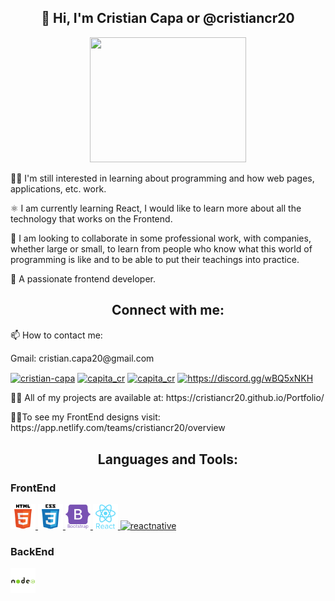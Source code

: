<h2 align="center">👋 Hi, I'm Cristian Capa or @cristiancr20 </h2>

<div align="center">
  <img src="https://static.wixstatic.com/media/669128_ec1c7a78e9694aec8a07c2e48b292ae1~mv2.gif"   height="200" width="250" ></img>
</div>

<p margin="10"> 🧑‍💻 I'm still interested in learning about programming and how web pages, applications, etc. work. </p> 
<p>⚛️ I am currently learning React, I would like to learn more about all the technology that works on the Frontend. </p>
<p>🎒 I am looking to collaborate in some professional work, with companies, whether large or small, to learn from people who know what this world of programming is like and to be able to put their teachings into practice.</p>
<p>💞️ A passionate frontend developer.</p>


<h2 align="center">Connect with me:</h2>
📫 How to contact me:
<p> Gmail: cristian.capa20@gmail.com </p>
<p align="left">
<a href="https://codepen.io/cristian-capa" target="blank"><img align="center" src="https://raw.githubusercontent.com/rahuldkjain/github-profile-readme-generator/master/src/images/icons/Social/codepen.svg" alt="cristian-capa" height="30" width="40" /></a>
<a href="https://instagram.com/capita_cr" target="blank"><img align="center" src="https://raw.githubusercontent.com/rahuldkjain/github-profile-readme-generator/master/src/images/icons/Social/instagram.svg" alt="capita_cr" height="30" width="40" /></a>
<a href="https://tiktok.com/@capitacr.code" target="blank"><img align="center" src="https://w7.pngwing.com/pngs/190/385/png-transparent-tik-tok-thumbnail.png" alt="capita_cr" height="30" width="35" /></a> <a href="https://discord.gg/https://discord.gg/wBQ5xNKH" target="blank"><img align="center" src="https://raw.githubusercontent.com/rahuldkjain/github-profile-readme-generator/master/src/images/icons/Social/discord.svg" alt="https://discord.gg/wBQ5xNKH" height="30" width="40" /></a>
</p>

<p>👨‍💻 All of my projects are available at: https://cristiancr20.github.io/Portfolio/</p>

<p> 🧑‍💻To see my FrontEnd designs visit: https://app.netlify.com/teams/cristiancr20/overview </p>


<h2 align="center">Languages and Tools:</h2>

<h3>FrontEnd</h3>

<p align="left">
  
  <a href="https://www.w3.org/html/" target="_blank" rel="noreferrer"> <img src="https://raw.githubusercontent.com/devicons/devicon/master/icons/html5/html5-original-wordmark.svg" alt="html5" width="40" height="40"/> </a>   <a href="https://www.w3schools.com/css/" target="_blank" rel="noreferrer"> <img src="https://raw.githubusercontent.com/devicons/devicon/master/icons/css3/css3-original-wordmark.svg" alt="css3" width="40" height="40"/> </a>  <a href="https://getbootstrap.com" target="_blank" rel="noreferrer"> <img src="https://raw.githubusercontent.com/devicons/devicon/master/icons/bootstrap/bootstrap-plain-wordmark.svg" alt="bootstrap" width="40" height="40"/> <a href="https://reactjs.org/" target="_blank" rel="noreferrer"> <img src="https://raw.githubusercontent.com/devicons/devicon/master/icons/react/react-original-wordmark.svg" alt="react" width="40" height="40"/> </a>  <a href="https://reactnative.dev/" target="_blank" rel="noreferrer"> <img src="https://reactnative.dev/img/header_logo.svg" alt="reactnative" width="40" height="40"/> </a>
  </p>
  <h3>BackEnd</h3>
  <p>
  </a>   <a href="https://nodejs.org" target="_blank" rel="noreferrer"> <img src="https://raw.githubusercontent.com/devicons/devicon/master/icons/nodejs/nodejs-original-wordmark.svg" alt="nodejs" width="40" height="40"/> </a>
  </p>
